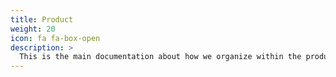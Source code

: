 ```yaml
---
title: Product
weight: 20
icon: fa fa-box-open
description: >
  This is the main documentation about how we organize within the product teams, basic knowledge you need to have and some of the processes you will use.
---
```

